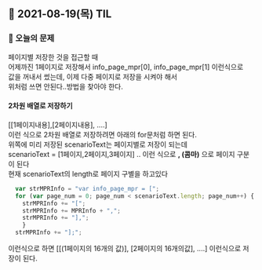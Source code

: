 ## 📆 2021-08-19(목) TIL


### 🤔 오늘의 문제  
페이지별 저장한 것을 접근할 때  
어제까진 1페이지로 저장해서 info_page_mpr[0], info_page_mpr[1] 이런식으로  
값을 꺼내서 썼는데, 이제 다중 페이지로 저장을 시켜야 해서  
위처럼 쓰면 안된다..방법을 찾아야 한다.


#### 2차원 배열로 저장하기
[[1페이지내용],[2페이지내용], ....]  
이런 식으로 2차원 배열로 저장하려면 아래의 for문처럼 하면 된다.  
위쪽에 미리 저장된 scenarioText는 페이지별로 저장이 되는데  
scenarioText = [1페이지,2페이지,3페이지] .. 이런 식으로 **, (콤마)** 으로 페이지 구분이 된다  
현재 scenarioText의 length로 페이지 구별을 하고있다  

```javascript
  var strMPRInfo = "var info_page_mpr = ["; 
  for (var page_num = 0; page_num < scenarioText.length; page_num++) {
    strMPRInfo += "[";
    strMPRInfo += MPRInfo + ",";
    strMPRInfo += "],";
    }
  strMPRInfo += "];";
```
이런식으로 하면 [[(1페이지의 16개의 값)], [2페이지의 16개의값], ....] 이런식으로 저장이 된다.

  
